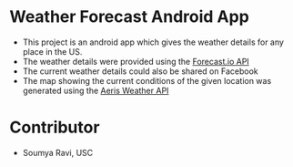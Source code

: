 # Weather Forecast Android App

- This project is an android app which gives the weather details for any place in the US. 
- The weather details were provided using the [Forecast.io API](http://forecast.io/)
- The current weather details could also be shared on Facebook
- The map showing the current conditions of the given location was generated using the [Aeris Weather API](http://aerisweather.com/)

# Contributor

- Soumya Ravi, USC
